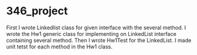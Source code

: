 # 346_project
First I wrote Linkedlist class for given interface with the several method.
I wrote the Hw1 generic class for implementing on LinkedList interface containing  several
method. Then I wrote Hw1Test for the LinkedList. I made unit tetst for each method in the Hw1 class.        